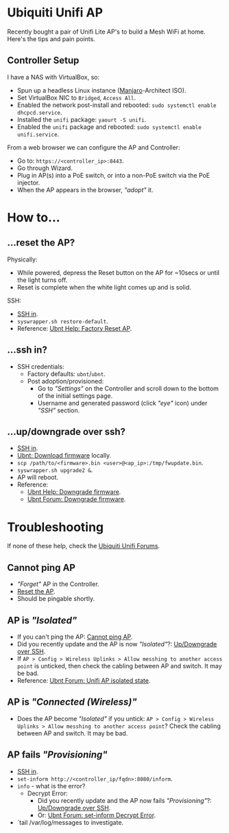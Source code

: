 Ubiquiti Unifi AP
=================

Recently bought a pair of Unifi Lite AP's to build a Mesh WiFi at home. Here's
the tips and pain points.

Controller Setup
----------------

I have a NAS with VirtualBox, so:

* Spun up a headless Linux instance ([Manjaro]-Architect ISO).
* Set VirtualBox NIC to `Bridged`, `Access All`.
* Enabled the network post-install and rebooted: `sudo systemctl enable
  dhcpcd.service`.
* Installed the `unifi` package: `yaourt -S unifi`.
* Enabled the `unifi` package and rebooted: `sudo systemctl enable
  unifi.service`.

From a web browser we can configure the AP and Controller:

* Go to: `https://<controller_ip>:8443`.
* Go through Wizard.
* Plug in AP(s) into a PoE switch, or into a non-PoE switch via the PoE
  injector.
* When the AP appears in the browser, _"adopt"_ it.

How to...
=========

...reset the AP?
----------------

Physically:

* While powered, depress the Reset button on the AP for ~10secs or until the
  light turns off.
* Reset is complete when the white light comes up and is solid.

SSH:

* [SSH in](#...ssh-in?).
* `syswrapper.sh restore-default`.
* Reference: [Ubnt Help: Factory Reset AP].

...ssh in?
----------

* SSH credentials:
    * Factory defaults: `ubnt`/`ubnt`.
    * Post adoption/provisioned:
        * Go to _"Settings"_ on the Controller and scroll down to the bottom of
          the initial settings page.
        * Username and generated password (click _"eye"_ icon) under _"SSH"_
          section.

...up/downgrade over ssh?
-------------------------

* [SSH in](#...ssh-in?).
* [Ubnt: Download firmware] locally.
* `scp /path/to/<firmware>.bin <user>@<ap_ip>:/tmp/fwupdate.bin`.
* `syswrapper.sh upgrade2 &`.
* AP will reboot.
* Reference:
    * [Ubnt Help: Downgrade firmware].
    * [Ubnt Forum: Downgrade firmware].

Troubleshooting
===============

If none of these help, check the [Ubiquiti Unifi Forums].

Cannot ping AP
--------------

* _"Forget"_ AP in the Controller.
* [Reset the AP](#...reset-the-ap?).
* Should be pingable shortly.

AP is _"Isolated"_
------------------

* If you can't ping the AP: [Cannot ping AP](#cannot-ping-ap).
* Did you recently update and the AP is now _"Isolated"_?: [Up/Downgrade over
  SSH](...up/downgrade-over-ssh?).
* If `AP > Config > Wireless Uplinks > Allow messhing to another access point`
  is unticked, then check the cabling between AP and switch. It may be bad.
* Reference: [Ubnt Forum: Unifi AP isolated state].

AP is _"Connected (Wireless)"_
------------------------------

* Does the AP become _"Isolated"_ if you untick: `AP > Config > Wireless
  Uplinks > Allow messhing to another access point`? Check the cabling between
  AP and switch. It may be bad.

AP fails _"Provisioning"_
-------------------------

* [SSH in](#...ssh-in?).
* `set-inform http://<controller_ip/fqdn>:8080/inform`.
* `info` - what is the error?
    * Decrypt Error:
        * Did you recently update and the AP now fails _"Provisioning"_?:
          [Up/Downgrade over SSH](...up/downgrade-over-ssh?).
        * Or: [Ubnt Forum: set-inform Decrypt Error].
* `tail /var/log/messages to investigate.


[Manjaro]: https://manjaro.org/get-manjaro/
[Ubiquiti Unifi Forums]: https://community.ubnt.com/t5/UniFi-Wireless/bd-p/UniFi
[Ubnt Help: Factory Reset AP]: https://help.ubnt.com/hc/en-us/articles/205143490-UniFi-How-to-reset-the-UniFi-Access-Point-to-factory-defaults
[Ubnt: Download firmware]: https://www.ubnt.com/download/unifi/unifi-ap-ac-lite/uap-ac-lite
[Ubnt Help: Downgrade firmware]: https://help.ubnt.com/hc/en-us/articles/204910064-UniFi-Upgrading-firmware-image-via-SSH%C2%A0
[Ubnt Forum: Downgrade firmware]: https://community.ubnt.com/t5/UniFi-Wireless/Downgrade-firmware-UAP-AP-AC-PRO/td-p/1634144
[Ubnt Forum: Unifi AP isolated state]: http://www.edugeek.net/forums/wireless-networks/146889-unifi-ap-isolated-state-2.html
[Ubnt Forum: set-inform Decrypt Error]: https://community.ubnt.com/t5/UniFi-Wireless/UAP-PRO-2-3-6-set-inform-Decrypt-Error/td-p/341312
